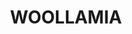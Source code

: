 ---
lastmod: '2025-04-06T06:05:20+00:00'
latitude: -34.863483
layout: suburb
longitude: 150.61644
postcode: '2540'
state: NSW
title: WOOLLAMIA
url: /nsw/woollamia/
---